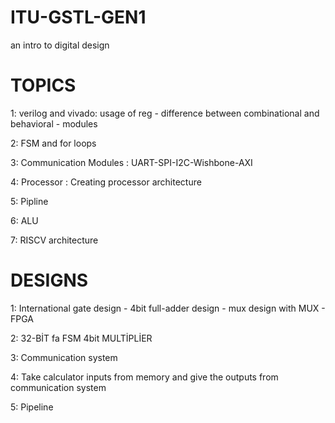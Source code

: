 # ITU-GSTL-GEN1
an intro to digital design

# TOPICS
1: verilog and vivado: usage of reg - difference between combinational and behavioral - modules 

2: FSM and for loops

3: Communication Modules : UART-SPI-I2C-Wishbone-AXI 

4: Processor : Creating processor architecture 

5: Pipline 

6: ALU 

7: RISCV architecture 

# DESIGNS
1: International gate design - 4bit full-adder design - mux design with MUX - FPGA

2: 32-BİT fa FSM 4bit MULTİPLİER 

3: Communication system 

4: Take calculator inputs from memory and give the outputs from communication system 

5: Pipeline 
